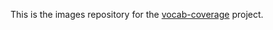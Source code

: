 This is the images repository for the [vocab-coverage](https://github.com/twang2218/vocab-coverage) project.
